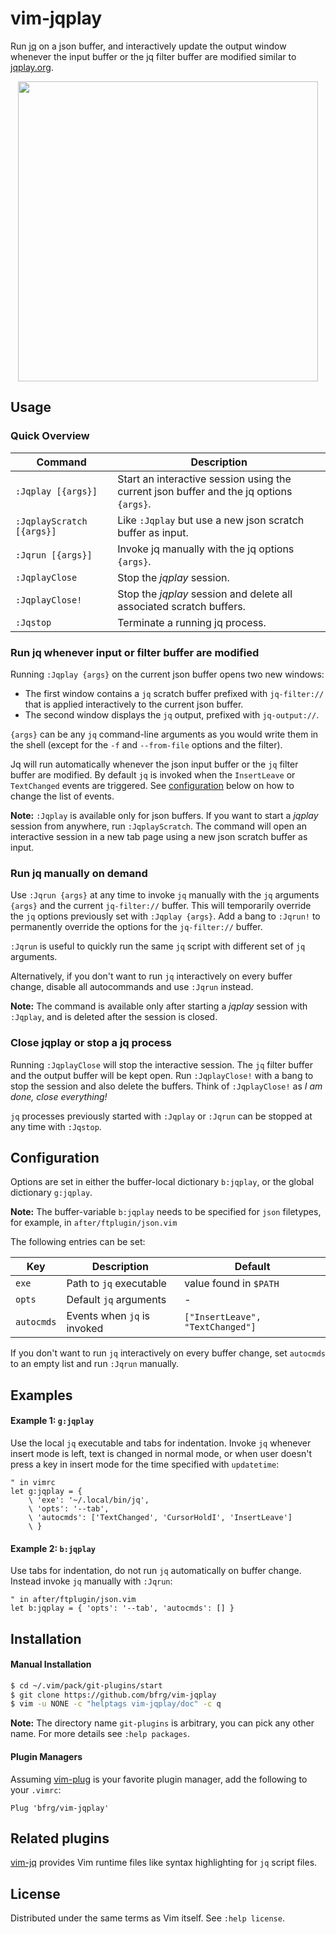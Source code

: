 # vim-jqplay

Run [jq][jq] on a json buffer, and interactively update the output window
whenever the input buffer or the jq filter buffer are modified similar to
[jqplay.org][jqplay].

<dl>
  <p align="center">
  <a href="https://asciinema.org/a/276970">
    <img src="https://asciinema.org/a/276970.png" width="480">
  </a>
  </p>
</dl>


## Usage

### Quick Overview

| Command                   | Description                                                         |
| ------------------------- | ------------------------------------------------------------------- |
| `:Jqplay [{args}]`        | Start an interactive session using the current json buffer and the jq options `{args}`.|
| `:JqplayScratch [{args}]` | Like `:Jqplay` but use a new json scratch buffer as input.          |
| `:Jqrun [{args}]`         | Invoke jq manually with the jq options `{args}`.                    |
| `:JqplayClose`            | Stop the _jqplay_ session.                                          |
| `:JqplayClose!`           | Stop the _jqplay_ session and delete all associated scratch buffers.|
| `:Jqstop`                 | Terminate a running jq process.                                     |

### Run jq whenever input or filter buffer are modified

Running `:Jqplay {args}` on the current json buffer opens two new windows:
- The first window contains a `jq` scratch buffer prefixed with `jq-filter://`
  that is applied interactively to the current json buffer.
- The second window displays the `jq` output, prefixed with `jq-output://`.

`{args}` can be any `jq` command-line arguments as you would write them in the
shell (except for the `-f` and `--from-file` options and the filter).

Jq will run automatically whenever the json input buffer or the `jq` filter
buffer are modified. By default `jq` is invoked when the `InsertLeave` or
`TextChanged` events are triggered. See [configuration](#configuration) below on
how to change the list of events.

**Note:** `:Jqplay` is available only for json buffers. If you want to start a
_jqplay_ session from anywhere, run `:JqplayScratch`. The command will open an
interactive session in a new tab page using a new json scratch buffer as input.

### Run jq manually on demand

Use `:Jqrun {args}` at any time to invoke `jq` manually with the `jq` arguments
`{args}` and the current `jq-filter://` buffer. This will temporarily override
the `jq` options previously set with `:Jqplay {args}`. Add a bang to `:Jqrun!`
to permanently override the options for the `jq-filter://` buffer.

`:Jqrun` is useful to quickly run the same `jq` script with different set of
`jq` arguments.

Alternatively, if you don't want to run `jq` interactively on every buffer
change, disable all autocommands and use `:Jqrun` instead.

**Note:** The command is available only after starting a _jqplay_ session with
`:Jqplay`, and is deleted after the session is closed.

### Close jqplay or stop a jq process

Running `:JqplayClose` will stop the interactive session. The `jq` filter
buffer and the output buffer will be kept open. Run `:JqplayClose!` with a bang
to stop the session and also delete the buffers. Think of `:JqplayClose!` as _I
am done, close everything!_

`jq` processes previously started with `:Jqplay` or `:Jqrun` can be stopped at
any time with `:Jqstop`.


## Configuration

Options are set in either the buffer-local dictionary `b:jqplay`, or the
global dictionary `g:jqplay`.

**Note:** The buffer-variable `b:jqplay` needs to be specified for `json`
filetypes, for example, in `after/ftplugin/json.vim`

The following entries can be set:

| Key        | Description                 | Default                          |
| ---------- | --------------------------- | -------------------------------- |
| `exe`      | Path to `jq` executable     | value found in `$PATH`           |
| `opts`     | Default `jq` arguments      | -                                |
| `autocmds` | Events when `jq` is invoked | `["InsertLeave", "TextChanged"]` |

If you don't want to run `jq` interactively on every buffer change, set
`autocmds` to an empty list and run `:Jqrun` manually.


## Examples

#### Example 1: `g:jqplay`

Use the local `jq` executable and tabs for indentation. Invoke `jq` whenever
insert mode is left, text is changed in normal mode, or when user doesn't press
a key in insert mode for the time specified with `updatetime`:
```vim
" in vimrc
let g:jqplay = {
    \ 'exe': '~/.local/bin/jq',
    \ 'opts': '--tab',
    \ 'autocmds': ['TextChanged', 'CursorHoldI', 'InsertLeave']
    \ }
```

#### Example 2: `b:jqplay`

Use tabs for indentation, do not run `jq` automatically on buffer change.
Instead invoke `jq` manually with `:Jqrun`:
```vim
" in after/ftplugin/json.vim
let b:jqplay = { 'opts': '--tab', 'autocmds': [] }
```


## Installation

#### Manual Installation

```bash
$ cd ~/.vim/pack/git-plugins/start
$ git clone https://github.com/bfrg/vim-jqplay
$ vim -u NONE -c "helptags vim-jqplay/doc" -c q
```
**Note:** The directory name `git-plugins` is arbitrary, you can pick any other
name. For more details see `:help packages`.

#### Plugin Managers

Assuming [vim-plug][plug] is your favorite plugin manager, add the following to
your `.vimrc`:
```vim
Plug 'bfrg/vim-jqplay'
```


## Related plugins

[vim-jq][vim-jq] provides Vim runtime files like syntax highlighting for `jq`
script files.


## License

Distributed under the same terms as Vim itself. See `:help license`.

[jq]: https://github.com/stedolan/jq
[jqplay]: https://jqplay.org
[plug]: https://github.com/junegunn/vim-plug
[vim-jq]: https://github.com/bfrg/vim-jq
